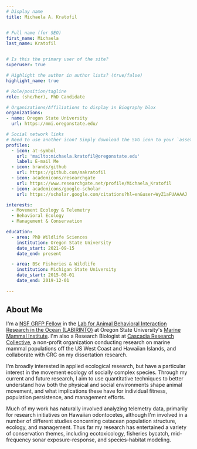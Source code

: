 ```yaml
---
# Display name
title: Michaela A. Kratofil


# Full name (for SEO)
first_name: Michaela
last_name: Kratofil


# Is this the primary user of the site?
superuser: true

# Highlight the author in author lists? (true/false)
highlight_name: true

# Role/position/tagline
role: (she/her), PhD Candidate

# Organizations/Affiliations to display in Biography blox
organizations:
- name: Oregon State University
  url: https://mmi.oregonstate.edu/

# Social network links
# Need to use another icon? Simply download the SVG icon to your `assets/media/icons/` folder.
profiles:
  - icon: at-symbol
    url: 'mailto:michaela.kratofil@oregonstate.edu'
    label: E-mail Me
  - icon: brands/github
    url: https://github.com/makratofil
  - icon: academicons/researchgate
    url: https://www.researchgate.net/profile/Michaela_Kratofil
  - icon: academicons/google-scholar
    url: https://scholar.google.com/citations?hl=en&user=WyZ1aFUAAAAJ

interests:
  - Movement Ecology & Telemetry
  - Behavioral Ecology
  - Management & Conservation

education:
  - area: PhD Wildlife Sciences
    institution: Oregon State University
    date_start: 2021-09-15
    date_end: present

  - area: BSc Fisheries & Wildlife 
    institution: Michigan State University
    date_start: 2015-08-01
    date_end: 2019-12-01
    
---
```


## About Me

I'm a [NSF GRFP Fellow](https://www.nsfgrfp.org/) in the [Lab for Animal Behavioral Interaction Research in the Ocean (LABIRINTO)](https://thelabirinto.com/) at Oregon State University's [Marine Mammal Institute](https://mmi.oregonstate.edu/). I'm also a Research Biologist at [Cascadia Research Collective](https://www.cascadiaresearch.org/), a non-profit organization conducting research on marine mammal populations off the US West Coast and Hawaiian Islands, and collaborate with CRC on my dissertation research.

I'm broadly interested in applied ecological research, but have a particular interest in the movement ecology of socially complex species. Through my current and future research, I aim to use quantitative techniques to better understand how both the physical and social environments shape animal movement, and what implications these have for individual fitness, population persistence, and management efforts.

Much of my work has naturally involved analyzing telemetry data, primarily for research initiatives on Hawaiian odontocetes, although I'm involved in a number of different studies concerning cetacean population structure, ecology, and management. Thus far my research has entertained a variety of conservation themes, including ecotoxicology, fisheries bycatch, mid-frequency sonar exposure-response, and species-habitat modeling.
